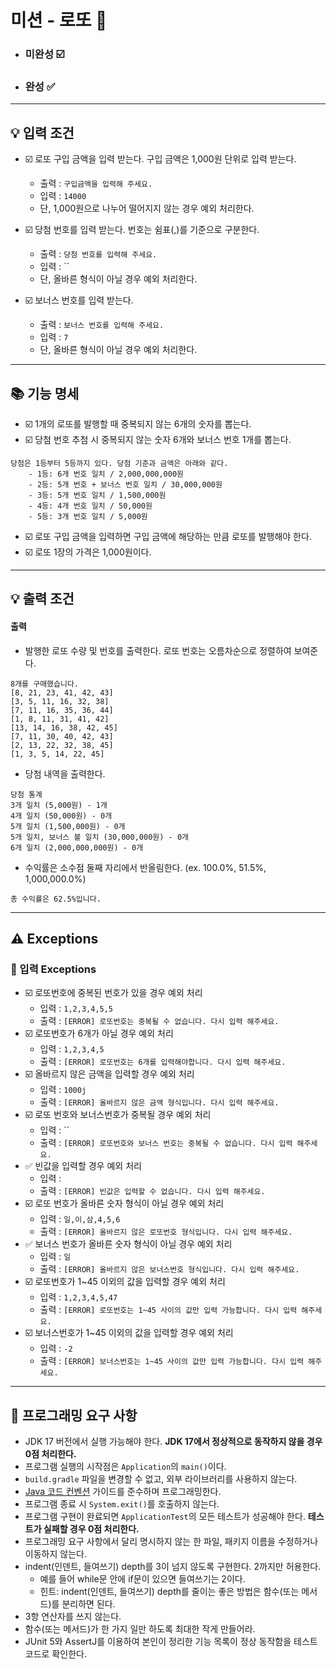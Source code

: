 # 미션 - 로또 🔢

- ### 미완성 ☑️
- ### 완성 ✅


---
## 💡 입력 조건

- ☑️ 로또 구입 금액을 입력 받는다. 구입 금액은 1,000원 단위로 입력 받는다.
    - 출력 : `구입금액을 입력해 주세요.`
    - 입력 : `14000`
    - 단, 1,000원으로 나누어 떨어지지 않는 경우 예외 처리한다.

- ☑️ 당첨 번호를 입력 받는다. 번호는 쉼표(,)를 기준으로 구분한다.
    - 출력 : `당첨 번호를 입력해 주세요.`
    - 입력 : ``
    - 단, 올바른 형식이 아닐 경우 예외 처리한다.

- ☑️ 보너스 번호를 입력 받는다.
    - 출력 : `보너스 번호를 입력해 주세요.`
    - 입력 : `7`
    - 단, 올바른 형식이 아닐 경우 예외 처리한다.

---



## 📚 기능 명세
- ☑️ 1개의 로또를 발행할 때 중복되지 않는 6개의 숫자를 뽑는다.
- ☑️ 당첨 번호 추첨 시 중복되지 않는 숫자 6개와 보너스 번호 1개를 뽑는다.
```
당첨은 1등부터 5등까지 있다. 당첨 기준과 금액은 아래와 같다.
    - 1등: 6개 번호 일치 / 2,000,000,000원
    - 2등: 5개 번호 + 보너스 번호 일치 / 30,000,000원
    - 3등: 5개 번호 일치 / 1,500,000원
    - 4등: 4개 번호 일치 / 50,000원
    - 5등: 3개 번호 일치 / 5,000원
```
- ☑️ 로또 구입 금액을 입력하면 구입 금액에 해당하는 만큼 로또를 발행해야 한다.
- ☑️ 로또 1장의 가격은 1,000원이다.


---
## 💡 출력 조건


#### 출력

- 발행한 로또 수량 및 번호를 출력한다. 로또 번호는 오름차순으로 정렬하여 보여준다.

```
8개를 구매했습니다.
[8, 21, 23, 41, 42, 43] 
[3, 5, 11, 16, 32, 38] 
[7, 11, 16, 35, 36, 44] 
[1, 8, 11, 31, 41, 42] 
[13, 14, 16, 38, 42, 45] 
[7, 11, 30, 40, 42, 43] 
[2, 13, 22, 32, 38, 45] 
[1, 3, 5, 14, 22, 45]
```

- 당첨 내역을 출력한다.

```
당첨 통계
3개 일치 (5,000원) - 1개
4개 일치 (50,000원) - 0개
5개 일치 (1,500,000원) - 0개
5개 일치, 보너스 볼 일치 (30,000,000원) - 0개
6개 일치 (2,000,000,000원) - 0개
```

- 수익률은 소수점 둘째 자리에서 반올림한다. (ex. 100.0%, 51.5%, 1,000,000.0%)

```
총 수익률은 62.5%입니다.
```


---
## ⚠️ Exceptions
### 📕 입력 Exceptions
- ☑️ 로또번호에 중복된 번호가 있을 경우 예외 처리
    - 입력 : `1,2,3,4,5,5`
    - 출력 : `[ERROR] 로또번호는 중복될 수 없습니다. 다시 입력 해주세요.`
- ☑️ 로또번호가 6개가 아닐 경우 예외 처리
    - 입력 : `1,2,3,4,5`
    - 출력 : `[ERROR] 로또번호는 6개를 입력해야합니다. 다시 입력 해주세요.`
- ☑️ 올바르지 않은 금액을 입력할 경우 예외 처리
    - 입력 : `1000j`
    - 출력 : `[ERROR] 올바르지 않은 금액 형식입니다. 다시 입력 해주세요.`
- ☑️ 로또 번호와 보너스번호가 중복될 경우 예외 처리
    - 입력 : ``
    - 출력 : `[ERROR] 로또번호와 보너스 번호는 중복될 수 없습니다. 다시 입력 해주세요.`
- ✅ 빈값을 입력할 경우 예외 처리
    - 입력 : ` `
    - 출력 : `[ERROR] 빈값은 입력할 수 없습니다. 다시 입력 해주세요.`
- ☑️ 로또 번호가 올바른 숫자 형식이 아닐 경우 예외 처리
    - 입력 : `일,이,삼,4,5,6`
    - 출력 : `[ERROR] 올바르지 않은 로또번호 형식입니다. 다시 입력 해주세요.`
- ✅ 보너스 번호가 올바른 숫자 형식이 아닐 경우 예외 처리
    - 입력 : `일`
    - 출력 : `[ERROR] 올바르지 않은 보너스번호 형식입니다. 다시 입력 해주세요.`
- ☑️ 로또번호가 1~45 이외의 값을 입력할 경우 예외 처리
    - 입력 : `1,2,3,4,5,47`
    - 출력 : `[ERROR] 로또번호는 1~45 사이의 값만 입력 가능합니다. 다시 입력 해주세요.`
- ☑️ 보너스번호가 1~45 이외의 값을 입력할 경우 예외 처리
    - 입력 : `-2`
    - 출력 : `[ERROR] 보너스번호는 1~45 사이의 값만 입력 가능합니다. 다시 입력 해주세요.`




---

## 🎯 프로그래밍 요구 사항

- JDK 17 버전에서 실행 가능해야 한다. **JDK 17에서 정상적으로 동작하지 않을 경우 0점 처리한다.**
- 프로그램 실행의 시작점은 `Application`의 `main()`이다.
- `build.gradle` 파일을 변경할 수 없고, 외부 라이브러리를 사용하지 않는다.
- [Java 코드 컨벤션](https://github.com/woowacourse/woowacourse-docs/tree/master/styleguide/java) 가이드를 준수하며 프로그래밍한다.
- 프로그램 종료 시 `System.exit()`를 호출하지 않는다.
- 프로그램 구현이 완료되면 `ApplicationTest`의 모든 테스트가 성공해야 한다. **테스트가 실패할 경우 0점 처리한다.**
- 프로그래밍 요구 사항에서 달리 명시하지 않는 한 파일, 패키지 이름을 수정하거나 이동하지 않는다.
- indent(인덴트, 들여쓰기) depth를 3이 넘지 않도록 구현한다. 2까지만 허용한다.
    - 예를 들어 while문 안에 if문이 있으면 들여쓰기는 2이다.
    - 힌트: indent(인덴트, 들여쓰기) depth를 줄이는 좋은 방법은 함수(또는 메서드)를 분리하면 된다.
- 3항 연산자를 쓰지 않는다.
- 함수(또는 메서드)가 한 가지 일만 하도록 최대한 작게 만들어라.
- JUnit 5와 AssertJ를 이용하여 본인이 정리한 기능 목록이 정상 동작함을 테스트 코드로 확인한다.